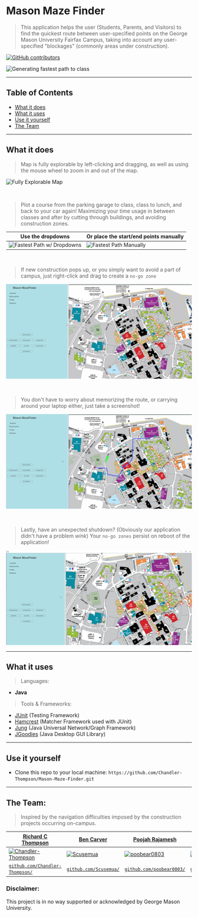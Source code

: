 

# Mason Maze Finder 
> This application helps the user (Students, Parents, and Visitors) to find the quickest route between user-specified points on the George Mason University Fairfax Campus, taking into account any user-specified "blockages" (commonly areas under construction).

[![GitHub contributors](https://img.shields.io/github/contributors/Naereen/StrapDown.js.svg)](https://github.com/Chandler-Thompson/Mason-Maze-Finder/graphs/contributors)

![Generating fastest path to class](CS321CourseProject/GIFs/GeneratesFastestPath.gif)

---

## Table of Contents
- [What it does](#what-it-does)
- [What it uses](#what-it-uses)
- [Use it yourself](#use-it-yourself)
- [The Team](#the-team)

---

## What it does

> Map is fully explorable by left-clicking and dragging, as well as using the mouse wheel to zoom in and out of the map. 

![Fully Explorable Map](CS321CourseProject/GIFs/FullyExplorableMap.gif)

<br>

> Plot a course from the parking garage to class, class to lunch, and back to your car again! Maximizing your time usage in between classes and after by cutting through buildings, and avoiding construction zones. 

| Use the dropdowns | Or place the start/end points manually |
|---|---|
| ![Fastest Path w/ Dropdowns](CS321CourseProject/GIFs/GeneratesFastestPath.gif) | ![Fastest Path Manually](CS321CourseProject/GIFs/GeneratesFastestPathWithClicking.gif) |

<br>

> If new construction pops up, or you simply want to avoid a part of campus, just right-click and drag to create a `no-go zone`

![Path Blocked by Construction](CS321CourseProject/GIFs/FastestPathWithConstruction.gif)

<br>

> You don't have to worry about memorizing the route, or carrying around your laptop either, just take a screenshot!

![Take a Screenshot](CS321CourseProject/GIFs/TakeScreenshot.gif)

<br>

> Lastly, have an unexpected shutdown? (Obviously our application didn't have a problem *wink*) Your `no-go zones` persist on reboot of the application!

![Selection Persists](CS321CourseProject/GIFs/SelectionPersists.gif)

---

## What it uses

> Languages: 
- **Java**

> Tools & Frameworks: 
- <a href="https://junit.org/">JUnit</a> (Testing Framework)
- <a href="http://hamcrest.org/JavaHamcrest/tutorial">Hamcrest</a> (Matcher Framework used with JUnit)
- <a href="http://jung.sourceforge.net/">Jung</a> (Java Universal Network/Graph Framework)
- <a href="http://www.jgoodies.com/">JGoodies</a> (Java Desktop GUI Library)

---

## Use it yourself

- Clone this repo to your local machine: `https://github.com/Chandler-Thompson/Mason-Maze-Finder.git`

---

## The Team:
> Inspired by the navigation difficulties imposed by the construction projects occurring on-campus.

| <a href="https://github.com/Chandler-Thompson/">**Richard C Thompson**</a> | <a href="https://github.com/Scusemua">**Ben Carver**</a> | <a href="https://github.com/poobear0803">**Poojah Rajamesh**</a> | <a href="https://github.com/ihaynes99">**Sam Haynes**</a> |
|---|---|---|---|
| [![Chandler-Thompson](https://avatars1.githubusercontent.com/u/Chandler-Thompson?v=3&s=200)](https://github.com/Chandler-Thompson/) | [![Scusemua](https://avatars1.githubusercontent.com/u/Scusemua?v=3&s=200)](https://github.com/Scusemua/) | [![poobear0803](https://avatars1.githubusercontent.com/u/poobear0803?v=3&s=200)](https://github.com/poobear0803/) | [![ihaynes99](https://avatars1.githubusercontent.com/u/ihaynes99?v=3&s=200)](https://github.com/ihaynes99/) |
| <a href="https://github.com/Chandler-Thompson/" target="_blank">`github.com/Chandler-Thompson/`</a> | <a href="https://github.com/Scusemua/" target="_blank">`github.com/Scusemua/`</a> | <a href="https://github.com/poobear0803/" target="_blank">`github.com/poobear0803/`</a> | <a href="https://github.com/ihaynes99/" target="_blank">`github.com/ihaynes99/`</a> |

### Disclaimer:
This project is in no way supported or acknowledged by George Mason University. 
